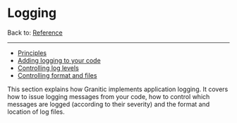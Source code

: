# Logging
Back to: [Reference](README.md)

---
  * [Principles](log-principles.md)
  * [Adding logging to your code](log-code.md)
  * [Controlling log levels](log-levels.md)
  * [Controlling format and files](log-format.md)
  
  
This section explains how Granitic implements application logging. It covers how to issue logging messages from your
code, how to control which messages are logged (according to their severity) and the format and location of log files.